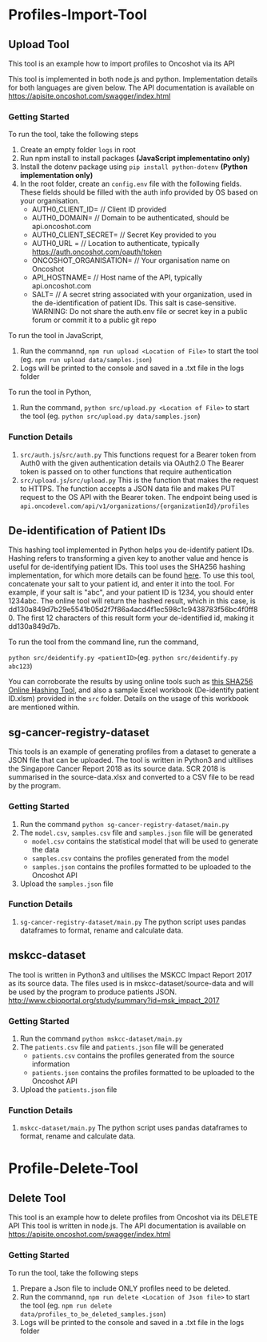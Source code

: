 # Profiles-Import-Tool

## Upload Tool
This tool is an example how to import profiles to Oncoshot via its API

This tool is implemented in both node.js and python. Implementation details for both languages are given below. The API documentation is available on https://apisite.oncoshot.com/swagger/index.html

### Getting Started

To run the tool, take the following steps
1. Create an empty folder `logs` in root
2. Run npm install to install packages **(JavaScript implementatino only)**
3. Install the dotenv package using `pip install python-dotenv` **(Python implementation only)**
4. In the root folder, create an `config.env` file with the following fields. These fields should be filled with the auth info provided by OS based on your organisation.
    * AUTH0_CLIENT_ID= // Client ID provided
    * AUTH0_DOMAIN= // Domain to be authenticated, should be api.oncoshot.com
    * AUTH0_CLIENT_SECRET= // Secret Key provided to you
    * AUTH0_URL = // Location to authenticate, typically https://auth.oncoshot.com/oauth/token
    * ONCOSHOT_ORGANISATION= // Your organisation name on Oncoshot
    * API_HOSTNAME= // Host name of the API, typically api.oncoshot.com
    * SALT= // A secret string associated with your organization, used in the de-identification of patient IDs. This salt is case-sensitive.
WARNING: Do not share the auth.env file or secret key in a public forum or commit it to a public git repo
    
To run the tool in JavaScript,
1. Run the commannd, `npm run upload <Location of File>` to start the tool (eg. `npm run upload data/samples.json`)
2. Logs will be printed to the console and saved in a .txt file in the logs folder

To run the tool in Python,
1. Run the command, `python src/upload.py <Location of File>` to start the tool (eg. `python src/upload.py data/samples.json`)

### Function Details

1. `src/auth.js`/`src/auth.py`
    This functions request for a Bearer token from Auth0 with the given authentication details via OAuth2.0
    The Bearer token is passed on to other functions that require authentication
2. `src/upload.js`/`src/upload.py`
    This is the function that makes the request to HTTPS.
    The function accepts a JSON data file and makes PUT request to the OS API with the Bearer token.
    The endpoint being used is `api.oncodevel.com/api/v1/organizations/{organizationId}/profiles`

## De-identification of Patient IDs
This hashing tool implemented in Python helps you de-identify patient IDs. Hashing refers to transforming a given key to another value
and hence is useful for de-identifying patient IDs. This tool uses the SHA256 hashing implementation, for which more details
can be found [here](https://en.wikipedia.org/wiki/SHA-2). To use this tool, concatenate your salt to your patient id, and enter it into the
tool. For example, if your salt is "abc", and your patient ID is 1234, you should enter 1234abc. The online tool will return the hashed result,
which in this case, is dd130a849d7b29e5541b05d2f7f86a4acd4f1ec598c1c9438783f56bc4f0ff80. The first 12 characters of this result form your de-identified id,
making it dd130a849d7b.

To run the tool from the command line, run the command, 

`python src/deidentify.py <patientID>`(eg. `python src/deidentify.py abc123`)

You can corroborate the results by using online tools such as [this SHA256 Online Hashing Tool](https://emn178.github.io/online-tools/sha256.html),
and also a sample Excel workbook (De-identify patient ID.xlsm) provided in the `src` folder. Details on the usage of this
workbook are mentioned within.

## sg-cancer-registry-dataset
This tools is an example of generating profiles from a dataset to generate a JSON file that can be uploaded.
The tool is written in Python3 and ultilises the Singapore Cancer Report 2018 as its source data.
SCR 2018 is summarised in the source-data.xlsx and converted to a CSV file to be read by the program.

### Getting Started
1. Run the command `python sg-cancer-registry-dataset/main.py`
2. The `model.csv`, `samples.csv` file and `samples.json` file will be generated
    * `model.csv` contains the statistical model that will be used to generate the data
    * `samples.csv` contains the profiles generated from the model
    * `samples.json` contains the profiles formatted to be uploaded to the Oncoshot API
3. Upload the `samples.json` file

### Function Details
1. `sg-cancer-registry-dataset/main.py`
The python script uses pandas dataframes to format, rename and calculate data.

## mskcc-dataset
The tool is written in Python3 and ultilises the MSKCC Impact Report 2017 as its source data.
The files used is in mskcc-dataset/source-data and will be used by the program to produce patients JSON.
http://www.cbioportal.org/study/summary?id=msk_impact_2017
### Getting Started
1. Run the command `python mskcc-dataset/main.py`
2. The `patients.csv` file and `patients.json` file will be generated
    * `patients.csv` contains the profiles generated from the source information
    * `patients.json` contains the profiles formatted to be uploaded to the Oncoshot API
3. Upload the `patients.json` file

### Function Details
1. `mskcc-dataset/main.py`
The python script uses pandas dataframes to format, rename and calculate data.

# Profile-Delete-Tool
## Delete Tool
This tool is an example how to delete profiles from Oncoshot via its DELETE API
This tool is written in node.js. The API documentation is available on https://apisite.oncoshot.com/swagger/index.html

### Getting Started
To run the tool, take the following steps
1. Prepare a Json file to include ONLY profiles need to be deleted.
2. Run the commannd, `npm run delete <Location of Json file>` to start the tool (eg. `npm run delete data/profiles_to_be_deleted_samples.json`)
3. Logs will be printed to the console and saved in a .txt file in the logs folder

